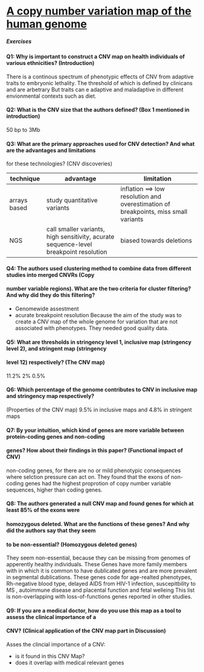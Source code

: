 # [A copy number variation map of the human genome](https://www.nature.com/articles/nrg3871)
##### Exercises

#### Q1: Why is important to construct a CNV map on health individuals of various ethnicities? (Introduction)
There is a continous spectrum of phenotypic effects of CNV from adaptive traits to embryonic lethality. The threshold of which is defined by clinicans and are arbetrary
But traits can e adaptive and maladaptive in different envionmental contexts such as diet.

#### Q2: What is the CNV size that the authors defined? (Box 1 mentioned in introduction)
50 bp to 3Mb

#### Q3: What are the primary approaches used for CNV detection? And what are the advantages and limitations 
for these technologies? (CNV discoveries) 

|technique|advantage|limitation|
|---------|---------|----------|
|arrays based| study quantitative variants| inflation ==> low resolution and overestimation of breakpoints, miss small variants|
|NGS| call smaller variants, high sensitivity, acurate sequence-level breakpoint resolution|biased towards deletions|

#### Q4: The authors used clustering method to combine data from different studies into merged CNVRs (Copy 
#### number variable regions). What are the two criteria for cluster filtering? And why did they do this filtering? 
* Genomewide assestment
* acurate breakpoint resolution
Because the aim of the study was to create a CNV map of the whole genome for variation that are not associated with phenotypes. They needed good quality data.

#### Q5: What are thresholds in stringency level 1, inclusive map (stringency level 2), and stringent map (stringency 
#### level 12) respectively? (The CNV map)
11.2%
2%
0.5%

#### Q6: Which percentage of the genome contributes to CNV in inclusive map and stringency map respectively? 
(Properties of the CNV map) 
9.5% in inclusive maps and 4.8% in stringent maps

#### Q7: By your intuition, which kind of genes are more variable between protein-coding genes and non-coding 
#### genes? How about their findings in this paper? (Functional impact of CNV)

non-coding genes, for there are no or mild phenotypic consequences where selction pressure can act on.
They found that the exons of non-coding genes had the highest proprotion of copy number variable sequences, higher than coding genes.

#### Q8: The authors generated a null CNV map and found genes for which at least 85% of the exons were 
#### homozygous deleted. What are the functions of these genes? And why did the authors say that they seem 
#### to be non-essential? (Homozygous deleted genes)
They seem non-essential, because they can be missing from genomes of apperently healthy individuals. These Genes have more family members with in which it is common to have
dublicated genes and are more prevalent in segmental dublications. 
These genes code for age-realted phenotypes, Rh-negative blood type, delayed AIDS from HIV-1 infection, suscepitbility to MS , autoimmune disease and placental function and fetal welleing
This list is non-overlapping with loss-of-functions genes reported in other studies.

#### Q9: If you are a medical doctor,  how do you use this map as a tool to assess the clinical importance of a 
#### CNV? (Clinical application of the CNV map part in Discussion)
Asses the clincial importance of a CNV:
* is it found in this CNV Map?
* does it overlap with medical relevant genes
